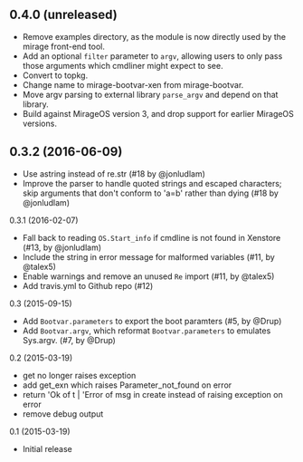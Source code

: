 0.4.0 (unreleased)
----

* Remove examples directory, as the module is now directly used by the mirage front-end tool.
* Add an optional `filter` parameter to `argv`, allowing users to only pass those arguments which cmdliner might expect to see.
* Convert to topkg.
* Change name to mirage-bootvar-xen from mirage-bootvar.
* Move argv parsing to external library `parse_argv` and depend on that library.
* Build against MirageOS version 3, and drop support for earlier MirageOS versions.

0.3.2 (2016-06-09)
----

* Use astring instead of re.str (#18 by @jonludlam)
* Improve the parser to handle quoted strings and escaped characters; skip arguments that don't conform to 'a=b' rather than dying (#18 by @jonludlam)

0.3.1 (2016-02-07)
* Fall back to reading `OS.Start_info` if cmdline is not found in Xenstore (#13, by @jonludlam)
* Include the string in error message for malformed variables (#11, by @talex5)
* Enable warnings and remove an unused `Re` import (#11, by @talex5)
* Add travis.yml to Github repo (#12)

0.3 (2015-09-15)
* Add `Bootvar.parameters` to export the boot paramters (#5, by @Drup)
* Add `Bootvar.argv`, which reformat `Bootvar.parameters` to emulates
  Sys.argv. (#7, by @Drup)

0.2  (2015-03-19)
* get no longer raises exception
* add get_exn which raises Parameter_not_found on error
* return 'Ok of t | 'Error of msg in create instead of raising exception on error
* remove debug output

0.1 (2015-03-19)
* Initial release

